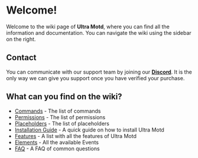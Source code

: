 # Welcome!
Welcome to the wiki page of **Ultra Motd**, where you can find all the information and documentation. You can navigate the wiki using the sidebar on the right.
<br>

## Contact
You can communicate with our support team by joining our **[Discord](https://discord.gg/3JuHDm8)**. It is the only way we can give you support once you have verified your purchase.
<br>

## What can you find on the wiki?
- [Commands](./overview/commands) - The list of commands
- [Permissions](./overview/permissions) - The list of permissions
- [Placeholders](./overview/placeholders) - The list of placeholders
- [Installation Guide](./installation) - A quick guide on how to install Ultra Motd
- [Features](./features) - A list with all the features of Ultra Motd
- [Elements](./events) - All the available Events
- [FAQ](./faq) - A FAQ of common questions
  
